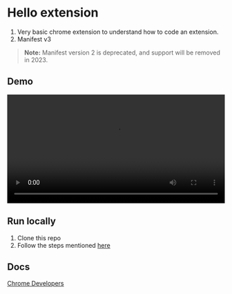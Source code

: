 # Hello extension

1. Very basic chrome extension to understand how to code an extension.
2. Manifest v3

> **Note:** Manifest version 2 is deprecated, and support will be removed in 2023.

## Demo

<video autoplay loop width="100%">
  <source src="assets/hello-extensions-demo.mov"  type="video/mp4">
  Your browser does not support the video tag.
</video>

## Run locally

1. Clone this repo
2. Follow the steps mentioned [here](https://developer.chrome.com/docs/extensions/mv3/getstarted/development-basics/#load-unpacked)

## Docs

[Chrome Developers](https://developer.chrome.com/docs/extensions/mv3/getstarted/development-basics/)
